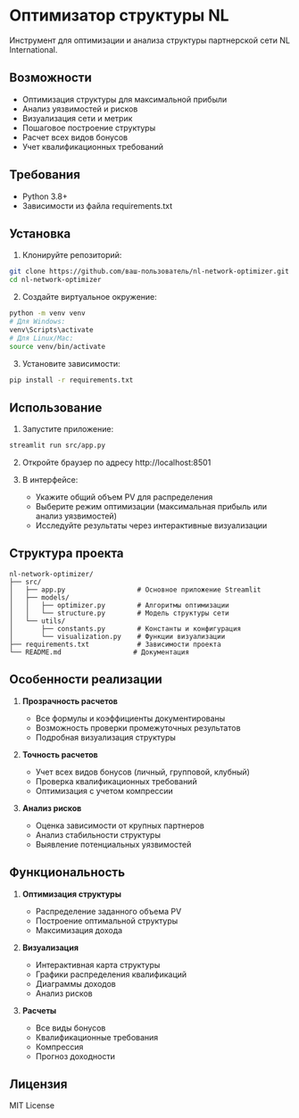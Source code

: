 # Оптимизатор структуры NL

Инструмент для оптимизации и анализа структуры партнерской сети NL International.

## Возможности

- Оптимизация структуры для максимальной прибыли
- Анализ уязвимостей и рисков
- Визуализация сети и метрик
- Пошаговое построение структуры
- Расчет всех видов бонусов
- Учет квалификационных требований

## Требования

- Python 3.8+
- Зависимости из файла requirements.txt

## Установка

1. Клонируйте репозиторий:
```bash
git clone https://github.com/ваш-пользователь/nl-network-optimizer.git
cd nl-network-optimizer
```

2. Создайте виртуальное окружение:
```bash
python -m venv venv
# Для Windows:
venv\Scripts\activate
# Для Linux/Mac:
source venv/bin/activate
```

3. Установите зависимости:
```bash
pip install -r requirements.txt
```

## Использование

1. Запустите приложение:
```bash
streamlit run src/app.py
```

2. Откройте браузер по адресу http://localhost:8501

3. В интерфейсе:
   - Укажите общий объем PV для распределения
   - Выберите режим оптимизации (максимальная прибыль или анализ уязвимостей)
   - Исследуйте результаты через интерактивные визуализации

## Структура проекта

```
nl-network-optimizer/
├── src/
│   ├── app.py                  # Основное приложение Streamlit
│   ├── models/
│   │   ├── optimizer.py        # Алгоритмы оптимизации
│   │   └── structure.py        # Модель структуры сети
│   └── utils/
│       ├── constants.py        # Константы и конфигурация
│       └── visualization.py    # Функции визуализации
├── requirements.txt            # Зависимости проекта
└── README.md                  # Документация
```

## Особенности реализации

1. **Прозрачность расчетов**
   - Все формулы и коэффициенты документированы
   - Возможность проверки промежуточных результатов
   - Подробная визуализация структуры

2. **Точность расчетов**
   - Учет всех видов бонусов (личный, групповой, клубный)
   - Проверка квалификационных требований
   - Оптимизация с учетом компрессии

3. **Анализ рисков**
   - Оценка зависимости от крупных партнеров
   - Анализ стабильности структуры
   - Выявление потенциальных уязвимостей

## Функциональность

1. **Оптимизация структуры**
   - Распределение заданного объема PV
   - Построение оптимальной структуры
   - Максимизация дохода

2. **Визуализация**
   - Интерактивная карта структуры
   - Графики распределения квалификаций
   - Диаграммы доходов
   - Анализ рисков

3. **Расчеты**
   - Все виды бонусов
   - Квалификационные требования
   - Компрессия
   - Прогноз доходности

## Лицензия

MIT License 